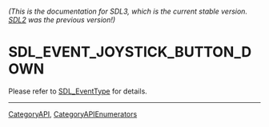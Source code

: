 ###### (This is the documentation for SDL3, which is the current stable version. [SDL2](https://wiki.libsdl.org/SDL2/) was the previous version!)
# SDL_EVENT_JOYSTICK_BUTTON_DOWN

Please refer to [SDL_EventType](SDL_EventType) for details.

----
[CategoryAPI](CategoryAPI), [CategoryAPIEnumerators](CategoryAPIEnumerators)

